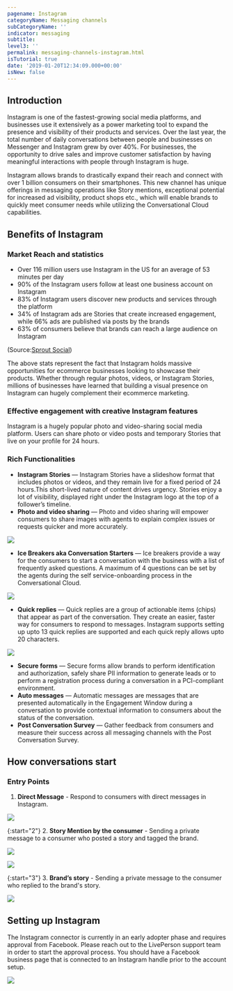 ```yaml
---
pagename: Instagram
categoryName: Messaging channels
subCategoryName: ''
indicator: messaging
subtitle: 
level3: ''
permalink: messaging-channels-instagram.html
isTutorial: true
date: '2019-01-20T12:34:09.000+00:00'
isNew: false
---
```


## Introduction 

Instagram is one of the fastest-growing social media platforms, and businesses use it extensively as a power marketing tool to expand the presence and visibility of their products and services. Over the last year, the total number of daily conversations between people and businesses on Messenger and Instagram grew by over 40%. For businesses, the opportunity to drive sales and improve customer satisfaction by having meaningful interactions with people through Instagram is huge. 

Instagram allows brands to drastically expand their reach and connect with over 1 billion consumers on their smartphones. This new channel has unique offerings in messaging operations like Story mentions, exceptional potential for increased ad visibility, product shops etc., which will enable brands to quickly meet consumer needs while utilizing the Conversational Cloud capabilities. 

## Benefits of Instagram

### Market Reach and statistics

* Over 116 million users use Instagram in the US for an average of 53 minutes per day
* 90% of the Instagram users follow at least one business account on Instagram
* 83% of Instagram users discover new products and services through the platform
* 34% of Instagram ads are Stories that create increased engagement, while 66% ads are published via posts by the brands
* 63% of consumers believe that brands can reach a large audience on Instagram

(Source:[Sprout Social](https://sproutsocial.com/insights/instagram-stats/))

The above stats represent the fact that Instagram holds massive opportunities for ecommerce businesses looking to showcase their products. Whether through regular photos, videos, or Instagram Stories, millions of businesses have learned that building a visual presence on Instagram can hugely complement their ecommerce marketing.

### Effective engagement with creative Instagram features

Instagram is a hugely popular photo and video-sharing social media platform. Users can share photo or video posts and temporary Stories that live on your profile for 24 hours.

### Rich Functionalities

* **Instagram Stories** — Instagram Stories have a slideshow format that includes photos or videos, and they remain live for a fixed period of 24 hours.This short-lived nature of content drives urgency. Stories enjoy a lot of visibility, displayed right under the Instagram logo at the top of a follower’s timeline.
* **Photo and video sharing** — Photo and video sharing will empower consumers to share images with agents to explain complex issues or requests quicker and more accurately. 

![](img/instagram-overview-1.png)

* **Ice Breakers aka Conversation Starters** — Ice breakers provide a way for the consumers to start a conversation with the business with a list of frequently asked questions. A maximum of 4 questions can be set by the agents during the self service-onboarding process in the Conversational Cloud.

![](img/instagram-overview-2.png)

* **Quick replies** — Quick replies are a group of actionable items (chips) that appear as part of the conversation. They create an easier, faster way for consumers to respond to messages. Instagram supports setting up upto 13 quick replies are supported and each quick reply allows upto 20 characters.

![](img/instagram-overview-3.png)

* **Secure forms** — Secure forms allow brands to perform identification and authorization, safely share PII information to generate leads or to perform a registration process during a conversation in a PCI-compliant environment.
* **Auto messages** — Automatic messages are messages that are presented automatically in the Engagement Window during a conversation to provide contextual information to consumers about the status of the conversation.
* **Post Conversation Survey** — Gather feedback from consumers and measure their success across all messaging channels with the Post Conversation Survey.

## How conversations start

### Entry Points

1. **Direct Message** - Respond to consumers with direct messages in Instagram.

![](img/instagram-overview-4.png)

{:start="2"}
2. **Story Mention by the consumer** - Sending a private message to a consumer who posted a story and tagged the brand.

![](img/instagram-overview-5.png)

![](img/instagram-overview-6.png)

{:start="3"}
3. **Brand’s story** -  Sending a private message to the consumer who replied to the brand's story.

![](img/instagram-overview-7.png)

## Setting up Instagram 

The Instagram connector is currently in an early adopter phase and requires approval from Facebook. Please reach out to the LivePerson support team in order to start the approval process. You should have a Facebook business page that is connected to an Instagram handle prior to the account setup. 

![](img/instagram-overview-8.jpg)
